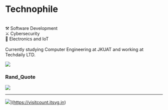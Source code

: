 #  Technophile
<br>⚒️ Software Development<br>⚔️ Cybersecurity<br>🤖 Electronics and IoT<br><br> Currently studying Computer Engineering at JKUAT and working at Techdaily LTD.


![](https://github-readme-stats.vercel.app/api/top-langs/?username=puppykiwi&theme=radical&hide_border=true&include_all_commits=true&count_private=true&layout=compact&langs_count=8)


###  Rand_Quote
![](https://quotes-github-readme.vercel.app/api?type=horizontal&theme=radical)

---
![](https://visitcount.itsvg.in/api?id=puppykiwi&icon=0&color=0)](https://visitcount.itsvg.in)


